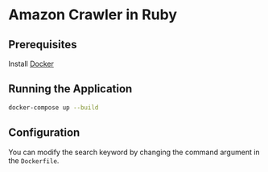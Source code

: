 # Amazon Crawler in Ruby

## Prerequisites

Install [Docker](https://www.docker.com/)

## Running the Application

```bash
docker-compose up --build
```

## Configuration

You can modify the search keyword by changing the command argument in the `Dockerfile`.
